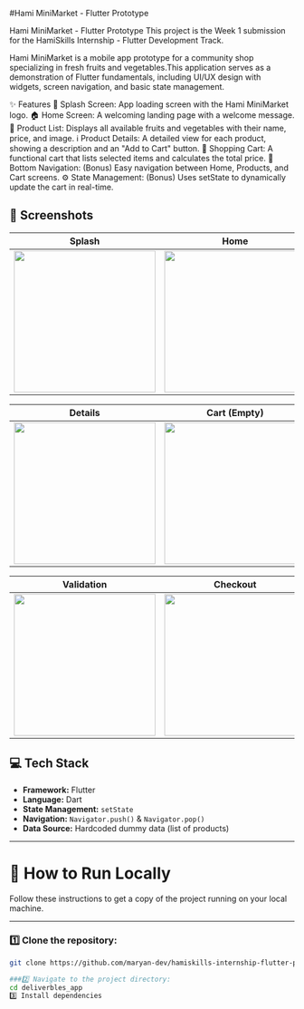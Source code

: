 #Hami MiniMarket - Flutter Prototype

Hami MiniMarket - Flutter Prototype
This project is the Week 1 submission for the HamiSkills Internship - Flutter Development Track.

Hami MiniMarket is a mobile app prototype for a community shop specializing in fresh fruits and vegetables.This application serves as a demonstration of Flutter fundamentals, including UI/UX design with widgets, screen navigation, and basic state management.

✨ Features
📱 Splash Screen: App loading screen with the Hami MiniMarket logo. 🏠 Home Screen: A welcoming landing page with a welcome message. 🍎 Product List: Displays all available fruits and vegetables with their name, price, and image. ℹ️ Product Details: A detailed view for each product, showing a description and an "Add to Cart" button. 🛒 Shopping Cart: A functional cart that lists selected items and calculates the total price. 🧭 Bottom Navigation: (Bonus) Easy navigation between Home, Products, and Cart screens. ⚙️ State Management: (Bonus) Uses setState to dynamically update the cart in real-time.


## 📱 Screenshots

| Splash | Home | Products |
|--------|------|-----------|
| <img src="https://github.com/user-attachments/assets/812a5e6a-86b7-4ac4-8dda-375ad8fb28dd" width="250"/> | <img src="https://github.com/user-attachments/assets/e92d7da8-2c2e-4604-b6c7-348dc3172560" width="250"/> | <img src="https://github.com/user-attachments/assets/3f1ca023-8433-40cf-a9cf-0d670f942c75" width="250"/> |

| Details | Cart (Empty) | Cart (Full) |
|----------|--------------|-------------|
| <img src="https://github.com/user-attachments/assets/b2df932a-8352-4499-9f37-798c574c6e81" width="250"/> | <img src="https://github.com/user-attachments/assets/a8c6512b-6f2d-4325-bc89-97b579b57c80" width="250"/> | <img src="https://github.com/user-attachments/assets/7579a259-b817-4264-a9bb-4a2748c7c372" width="250"/> |

| Validation | Checkout | Confirmation |
|-------------|-----------|---------------|
| <img src="https://github.com/user-attachments/assets/fff3ed82-efc9-43c3-9388-ed4db6710dda" width="250"/> | <img src="https://github.com/user-attachments/assets/c92dc7b9-1312-4aa7-ac11-9b3999c8651e" width="250"/> | <img src="https://github.com/user-attachments/assets/fe0b96f0-49f4-4f51-8435-848e3013897d" width="250"/> |


## 💻 Tech Stack

- **Framework:** Flutter  
- **Language:** Dart  
- **State Management:** `setState`  
- **Navigation:** `Navigator.push()` & `Navigator.pop()`  
- **Data Source:** Hardcoded dummy data (list of products)

---

# 🚀 How to Run Locally

Follow these instructions to get a copy of the project running on your local machine.

---

### 1️⃣ Clone the repository:

```bash
git clone https://github.com/maryan-dev/hamiskills-internship-flutter-project.git

###2️⃣ Navigate to the project directory:
cd deliverbles_app
3️⃣ Install dependencies


